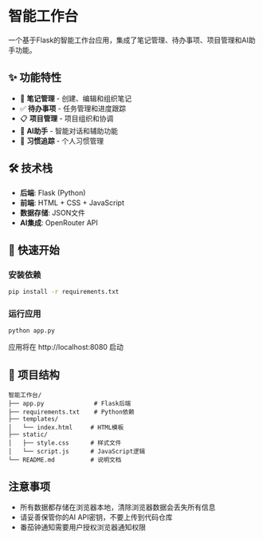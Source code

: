 # 智能工作台

一个基于Flask的智能工作台应用，集成了笔记管理、待办事项、项目管理和AI助手功能。

## ✨ 功能特性

- 📝 **笔记管理** - 创建、编辑和组织笔记
- ✅ **待办事项** - 任务管理和进度跟踪
- 📋 **项目管理** - 项目组织和协调
- 🤖 **AI助手** - 智能对话和辅助功能
- 🎯 **习惯追踪** - 个人习惯管理

## 🛠️ 技术栈

- **后端**: Flask (Python)
- **前端**: HTML + CSS + JavaScript
- **数据存储**: JSON文件
- **AI集成**: OpenRouter API

## 🚀 快速开始

### 安装依赖
```bash
pip install -r requirements.txt
```

### 运行应用
```bash
python app.py
```

应用将在 http://localhost:8080 启动

## 📁 项目结构

```
智能工作台/
├── app.py              # Flask后端
├── requirements.txt    # Python依赖
├── templates/
│   └── index.html     # HTML模板
├── static/
│   ├── style.css      # 样式文件
│   └── script.js      # JavaScript逻辑
└── README.md          # 说明文档
```

## 注意事项

- 所有数据都存储在浏览器本地，清除浏览器数据会丢失所有信息
- 请妥善保管你的AI API密钥，不要上传到代码仓库
- 番茄钟通知需要用户授权浏览器通知权限
